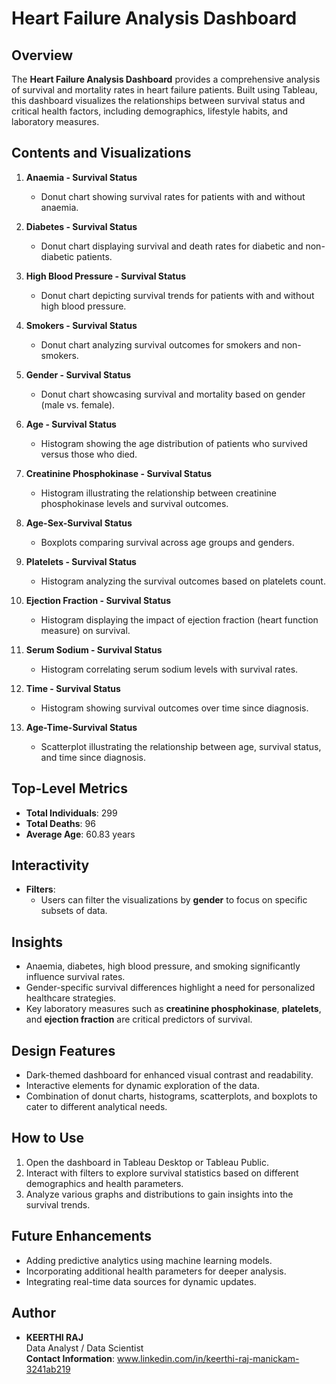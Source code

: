 # Heart Failure Analysis Dashboard

## Overview
The **Heart Failure Analysis Dashboard** provides a comprehensive analysis of survival and mortality rates in heart failure patients. Built using Tableau, this dashboard visualizes the relationships between survival status and critical health factors, including demographics, lifestyle habits, and laboratory measures.

## Contents and Visualizations
1. **Anaemia - Survival Status**  
   - Donut chart showing survival rates for patients with and without anaemia.  

2. **Diabetes - Survival Status**  
   - Donut chart displaying survival and death rates for diabetic and non-diabetic patients.  

3. **High Blood Pressure - Survival Status**  
   - Donut chart depicting survival trends for patients with and without high blood pressure.  

4. **Smokers - Survival Status**  
   - Donut chart analyzing survival outcomes for smokers and non-smokers.  

5. **Gender - Survival Status**  
   - Donut chart showcasing survival and mortality based on gender (male vs. female).  

6. **Age - Survival Status**  
   - Histogram showing the age distribution of patients who survived versus those who died.  

7. **Creatinine Phosphokinase - Survival Status**  
   - Histogram illustrating the relationship between creatinine phosphokinase levels and survival outcomes.  

8. **Age-Sex-Survival Status**  
   - Boxplots comparing survival across age groups and genders.  

9. **Platelets - Survival Status**  
   - Histogram analyzing the survival outcomes based on platelets count.  

10. **Ejection Fraction - Survival Status**  
    - Histogram displaying the impact of ejection fraction (heart function measure) on survival.  

11. **Serum Sodium - Survival Status**  
    - Histogram correlating serum sodium levels with survival rates.  

12. **Time - Survival Status**  
    - Histogram showing survival outcomes over time since diagnosis.  

13. **Age-Time-Survival Status**  
    - Scatterplot illustrating the relationship between age, survival status, and time since diagnosis.  

## Top-Level Metrics
- **Total Individuals**: 299  
- **Total Deaths**: 96  
- **Average Age**: 60.83 years  

## Interactivity
- **Filters**:  
  - Users can filter the visualizations by **gender** to focus on specific subsets of data.


## Insights
- Anaemia, diabetes, high blood pressure, and smoking significantly influence survival rates.  
- Gender-specific survival differences highlight a need for personalized healthcare strategies.  
- Key laboratory measures such as **creatinine phosphokinase**, **platelets**, and **ejection fraction** are critical predictors of survival.  


## Design Features
- Dark-themed dashboard for enhanced visual contrast and readability.  
- Interactive elements for dynamic exploration of the data.  
- Combination of donut charts, histograms, scatterplots, and boxplots to cater to different analytical needs.  


## How to Use
1. Open the dashboard in Tableau Desktop or Tableau Public.  
2. Interact with filters to explore survival statistics based on different demographics and health parameters.  
3. Analyze various graphs and distributions to gain insights into the survival trends.  


## Future Enhancements
- Adding predictive analytics using machine learning models.  
- Incorporating additional health parameters for deeper analysis.  
- Integrating real-time data sources for dynamic updates.  


## Author
- **KEERTHI RAJ**  
  Data Analyst / Data Scientist  
  **Contact Information**: www.linkedin.com/in/keerthi-raj-manickam-3241ab219  

